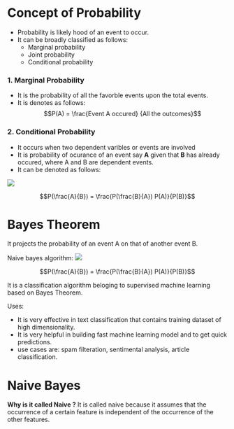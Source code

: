 # Concept of Probability
- Probability is likely hood of an event to occur. 
- It can be broadly classified as follows:
    - Marginal probability
    - Joint probability
    - Conditional probability
    
### 1. Marginal Probability
- It is the probability of all the favorble events upon the total events.
- It is denotes as follows: 
$$P(A) = \frac{Event A occured} {All the outcomes}$$

### 2. Conditional Probability
- It occurs when two dependent varibles or events are involved
- It is probability of ocurance of an event say **A** given that **B** has already occured, where A and B are dependent events.
- It can be denoted as follows: 
<img src="https://render.githubusercontent.com/render/math?math=P(\frac{A}{B})=\frac{P(\frac{B}{A})P(A)}{P(B)}">


$$P(\frac{A}{B}) = \frac{P(\frac{B}{A}) P(A)}{P(B)}$$









# Bayes Theorem
It projects the probability of an event A on that of another event B.

Naive bayes algorithm:
<img src="https://render.githubusercontent.com/render/math?math=P(\frac{A}{B}) = \frac{P(\frac{B}{A}) P(A)}{P(B)}">

$$P(\frac{A}{B}) = \frac{P(\frac{B}{A}) P(A)}{P(B)}$$

It is a classification algorithm beloging to supervised machine learning based on Bayes Theorem.

Uses:
* It is very effective in text classification that contains training dataset of high dimensionality.
* It is very helpful in building fast machine learning model and to get quick predictions.
* use cases are: spam filteration, sentimental analysis, article classification.

# Naive Bayes
**Why is it called Naive ?**
It is called naive because it assumes that the occurrence of a certain feature is independent of the occurrence of the other features.

